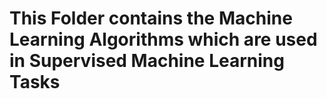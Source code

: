 # This Folder contains the Machine Learning Algorithms which are used in Supervised Machine Learning Tasks